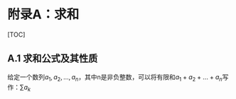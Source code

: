 # 附录A：求和

[TOC]



## A.1 求和公式及其性质

给定一个数列$a_1, a_2, ..., a_n$，其中n是非负整数，可以将有限和$a_1+a_2+...+a_n$写作：$\sum a_k$

